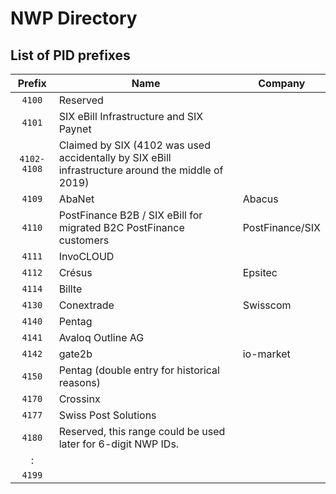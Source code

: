 # NWP Directory

## List of PID prefixes

| Prefix | Name        | Company |
|:------:|-------------|---------|
| `4100` | Reserved    | |
| `4101` | SIX eBill Infrastructure and SIX Paynet  | |
| `4102-4108` | Claimed by SIX (4102 was used accidentally by SIX eBill infrastructure around the middle of 2019)    | |
| `4109` | AbaNet      | Abacus |
| `4110` | PostFinance B2B / SIX eBill for migrated B2C PostFinance customers | PostFinance/SIX |
| `4111` | InvoCLOUD   | |
| `4112` | Crésus      | Epsitec |
| `4114` | Billte      | |
| `4130` | Conextrade  | Swisscom |
| `4140` | Pentag      | |
| `4141` | Avaloq Outline AG | |
| `4142` | gate2b      | io-market |
| `4150` | Pentag (double entry for historical reasons) | |
| `4170` | Crossinx | |
| `4177` | Swiss Post Solutions | |
| `4180` | Reserved, this range could be used later for 6-digit NWP IDs.    | |
|   :    | | |
| `4199` | | |

